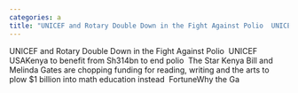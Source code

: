 ```yaml
---
categories: a
title: "UNICEF and Rotary Double Down in the Fight Against Polio  UNICEF USA"
---
```

UNICEF and Rotary Double Down in the Fight Against Polio&nbsp;&nbsp;UNICEF USAKenya to benefit from Sh314bn to end polio&nbsp;&nbsp;The Star Kenya Bill and Melinda Gates are chopping funding for reading, writing and the arts to plow $1 billion into math education instead&nbsp;&nbsp;FortuneWhy the Ga